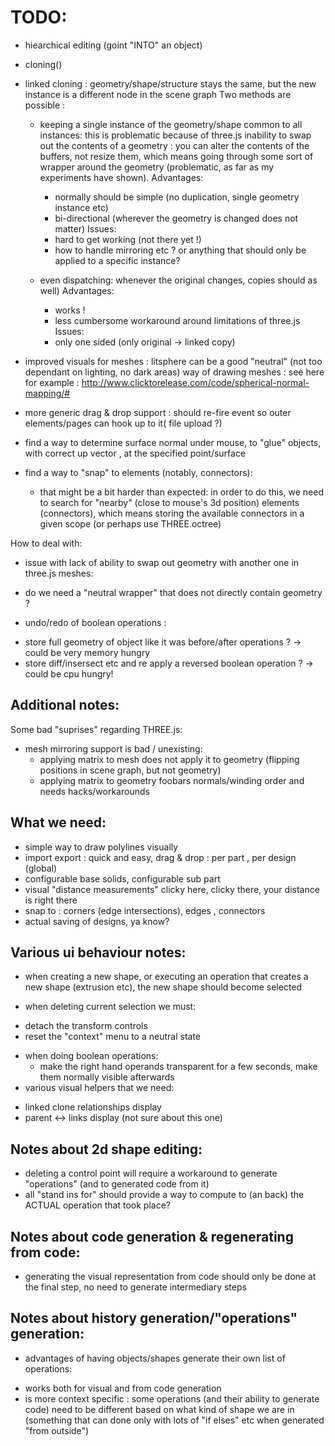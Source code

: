 

TODO:
====
- hiearchical editing (goint "INTO" an object)
- cloning()
- linked cloning : geometry/shape/structure stays the same, but the new instance is a different node in the scene graph
  Two methods are possible :
    * keeping a single instance of the geometry/shape common to all instances: this is problematic because of three.js
 inability to swap out the contents of a geometry : you can alter the contents of the buffers, not resize them, which means
going through some sort of wrapper around the geometry (problematic, as far as my experiments have shown).
      Advantages: 
        * normally should be simple (no duplication, single geometry instance etc)
        * bi-directional (wherever the geometry is changed does not matter)
      Issues:
        * hard to get working (not there yet !)
        * how to handle mirroring etc ? or anything that should only be applied to a specific instance?

    * even dispatching: whenever the original changes, copies should as well)
      Advantages:
        * works !
        * less cumbersome workaround around limitations of three.js
      Issues:
        * only one sided (only original -> linked copy)

- improved visuals for meshes : litsphere can be a good "neutral" (not too dependant on lighting,
no dark areas) way of drawing meshes : see here for example : http://www.clicktorelease.com/code/spherical-normal-mapping/#

- more generic drag & drop support : should re-fire event so outer elements/pages can hook up to it( file upload ?)
- find a way to determine surface normal under mouse, to "glue" objects, with correct up vector , at the specified point/surface
- find a way to "snap" to elements (notably, connectors):
   * that might be a bit harder than expected: in order to do this, we need to search for "nearby" (close to mouse's 3d position)
   elements (connectors), which means storing the available connectors in a given scope (or perhaps use THREE.octree)


How to deal with:
- issue with lack of ability to swap out geometry with another one in three.js meshes:
 * do we need a "neutral wrapper" that does not directly contain geometry ?
- undo/redo of boolean operations :
 * store full geometry of object like it was before/after operations ? ->
could be very memory hungry
 * store diff/insersect etc and re apply a reversed boolean operation ? -> could be cpu hungry!




Additional notes:
-----------------
Some bad "suprises" regarding THREE.js:
 * mesh mirroring support is bad / unexisting:
   * applying matrix to mesh does not apply it to geometry (flipping positions in scene graph, but not geometry)
   * applying matrix to geometry foobars normals/winding order and needs hacks/workarounds


What we need:
-------------

- simple way to draw polylines visually
- import export : quick and easy, drag & drop : per part , per design (global)
- configurable base solids, configurable sub part
- visual "distance measurements" clicky here, clicky there, your distance is right there
- snap to : corners (edge intersections), edges , connectors
- actual saving of designs, ya know? 


Various ui behaviour notes:
---------------------------
- when creating a new shape, or executing an operation that creates a new shape
(extrusion etc), the new shape should become selected

- when deleting current selection we must:
 * detach the transform controls
 * reset the "context" menu to a neutral state
- when doing boolean operations:
  * make the right hand operands transparent for a few seconds, 
  make them normally visible afterwards
- various visual helpers that we need:
 * linked clone relationships display
 * parent <-> links display (not sure about this one)
 
 
 Notes about 2d shape editing:
 -----------------------------
 - deleting a control point will require a workaround to generate "operations" (and to generated code from it)
 - all "stand ins for" should provide a way to compute to (an back) the ACTUAL operation that took place?
 
 Notes about code generation & regenerating from code:
 -----------------------------------------------------
  - generating the visual representation from code should only be done at the final step, no need to generate intermediary steps
  
 Notes about history generation/"operations" generation:
 -------------------------------------------------------
  - advantages of having objects/shapes generate their own list of operations:
   * works both for visual and from code generation
   * is more context specific : some operations (and their ability to generate code) need to be different based on
   what kind of shape we are in (something that can done only with lots of "if elses" etc when generated "from outside")
  
